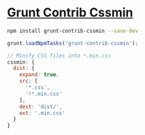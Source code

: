 # [Grunt Contrib Cssmin](https://www.npmjs.com/package/grunt-contrib-cssmin)

```bash
npm install grunt-contrib-cssmin --save-dev
```

```js
grunt.loadNpmTasks('grunt-contrib-cssmin');
```

```js
// Minify CSS files into *.min.css
cssmin: {
  dist: {
    expand: true,
    src: [
      '*.css',
      '!*.min.css'
    ],
    dest: 'dist/',
    ext: '.min.css'
  }
}
```
